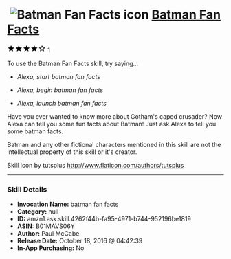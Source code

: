 # &nbsp;<img src="skill_icon" alt="Batman Fan Facts icon" width="36"> [Batman Fan Facts](http://alexa.amazon.com/#skills/amzn1.ask.skill.4262f44b-fa95-4971-b744-952196be1819)
![4 stars](../../images/ic_star_black_18dp_1x.png)![4 stars](../../images/ic_star_black_18dp_1x.png)![4 stars](../../images/ic_star_black_18dp_1x.png)![4 stars](../../images/ic_star_black_18dp_1x.png)![4 stars](../../images/ic_star_border_black_18dp_1x.png) 1

To use the Batman Fan Facts skill, try saying...

* *Alexa, start batman fan facts*

* *Alexa, begin batman fan facts*

* *Alexa, launch batman fan facts*

Have you ever wanted to know more about Gotham's caped crusader? Now Alexa can tell you some fun facts about Batman! Just ask Alexa to tell you some batman facts.

Batman and any other fictional characters mentioned in this skill are not the intellectual property of this skill or it's creator.

Skill icon by tutsplus http://www.flaticon.com/authors/tutsplus

***

### Skill Details

* **Invocation Name:** batman fan facts
* **Category:** null
* **ID:** amzn1.ask.skill.4262f44b-fa95-4971-b744-952196be1819
* **ASIN:** B01MAVS06Y
* **Author:** Paul McCabe
* **Release Date:** October 18, 2016 @ 04:42:39
* **In-App Purchasing:** No

